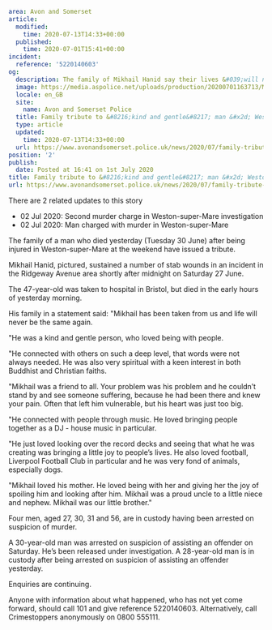 ```yaml
area: Avon and Somerset
article:
  modified:
    time: 2020-07-13T14:33+00:00
  published:
    time: 2020-07-01T15:41+00:00
incident:
  reference: '5220140603'
og:
  description: The family of Mikhail Hanid say their lives &#039;will never be the same again&#039; after he died on Tuesday 30 June.
  image: https://media.aspolice.net/uploads/production/20200701163713/Mikhail-Hanid-web.jpg
  locale: en_GB
  site:
    name: Avon and Somerset Police
  title: Family tribute to &#8216;kind and gentle&#8217; man &#x2d; Weston&#x2d;super&#x2d;Mare | Avon and Somerset Police
  type: article
  updated:
    time: 2020-07-13T14:33+00:00
  url: https://www.avonandsomerset.police.uk/news/2020/07/family-tribute-to-kind-and-gentle-man-weston-super-mare/
position: '2'
publish:
  date: Posted at 16:41 on 1st July 2020
title: Family tribute to &#8216;kind and gentle&#8217; man &#x2d; Weston&#x2d;super&#x2d;Mare | Avon and Somerset Police
url: https://www.avonandsomerset.police.uk/news/2020/07/family-tribute-to-kind-and-gentle-man-weston-super-mare/
```

There are 2 related updates to this story

 * 02 Jul 2020: Second murder charge in Weston-super-Mare investigation
 * 02 Jul 2020: Man charged with murder in Weston-super-Mare

The family of a man who died yesterday (Tuesday 30 June) after being injured in Weston-super-Mare at the weekend have issued a tribute.

Mikhail Hanid, pictured, sustained a number of stab wounds in an incident in the Ridgeway Avenue area shortly after midnight on Saturday 27 June.

The 47-year-old was taken to hospital in Bristol, but died in the early hours of yesterday morning.

His family in a statement said: "Mikhail has been taken from us and life will never be the same again.

"He was a kind and gentle person, who loved being with people.

"He connected with others on such a deep level, that words were not always needed. He was also very spiritual with a keen interest in both Buddhist and Christian faiths.

"Mikhail was a friend to all. Your problem was his problem and he couldn’t stand by and see someone suffering, because he had been there and knew your pain. Often that left him vulnerable, but his heart was just too big.

"He connected with people through music. He loved bringing people together as a DJ - house music in particular.

"He just loved looking over the record decks and seeing that what he was creating was bringing a little joy to people’s lives. He also loved football, Liverpool Football Club in particular and he was very fond of animals, especially dogs.

"Mikhail loved his mother. He loved being with her and giving her the joy of spoiling him and looking after him. Mikhail was a proud uncle to a little niece and nephew. Mikhail was our little brother."

Four men, aged 27, 30, 31 and 56, are in custody having been arrested on suspicion of murder.

A 30-year-old man was arrested on suspicion of assisting an offender on Saturday. He’s been released under investigation. A 28-year-old man is in custody after being arrested on suspicion of assisting an offender yesterday.

Enquiries are continuing.

Anyone with information about what happened, who has not yet come forward, should call 101 and give reference 5220140603. Alternatively, call Crimestoppers anonymously on 0800 555111.
